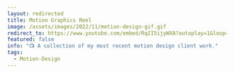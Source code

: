 ```yaml
---
layout: redirected
title: Motion Graphics Reel
image: /assets/images/2022/11/motion-design-gif.gif
redirect_to: https://www.youtube.com/embed/RqII5ijyWXA?autoplay=1&loop=1&list=PL5BNDp6-BkW4BBZbH_DTfcSysehVVfMf2
featured: false
info: "📺 A collection of my most recent motion design client work."
tags:
  - Motion-Design
---
```

